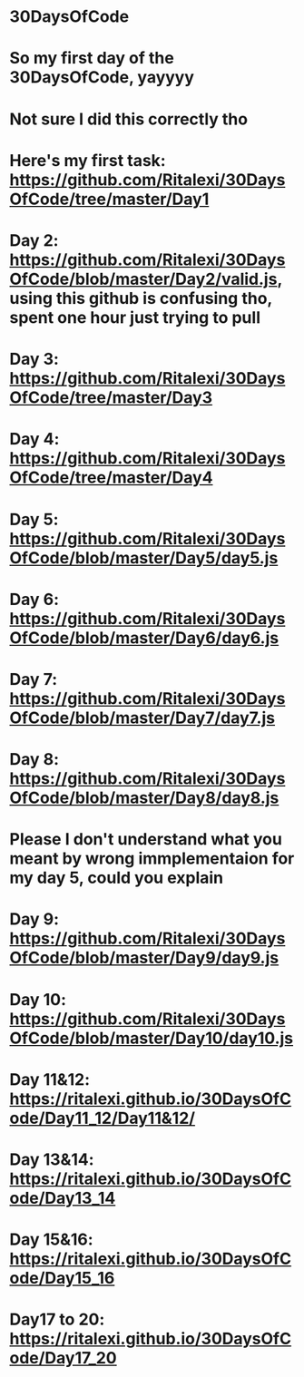 # 30DaysOfCode
# So my first day of the 30DaysOfCode, yayyyy
# Not sure I did this correctly tho
# Here's my first task: https://github.com/Ritalexi/30DaysOfCode/tree/master/Day1
# Day 2: https://github.com/Ritalexi/30DaysOfCode/blob/master/Day2/valid.js, using this github is confusing tho, spent one hour just trying to pull
# Day 3: https://github.com/Ritalexi/30DaysOfCode/tree/master/Day3
# Day 4: https://github.com/Ritalexi/30DaysOfCode/tree/master/Day4
# Day 5: https://github.com/Ritalexi/30DaysOfCode/blob/master/Day5/day5.js
# Day 6: https://github.com/Ritalexi/30DaysOfCode/blob/master/Day6/day6.js
# Day 7: https://github.com/Ritalexi/30DaysOfCode/blob/master/Day7/day7.js
# Day 8: https://github.com/Ritalexi/30DaysOfCode/blob/master/Day8/day8.js
# Please I don't understand what you meant by wrong immplementaion for my day 5, could you explain
# Day 9: https://github.com/Ritalexi/30DaysOfCode/blob/master/Day9/day9.js
# Day 10: https://github.com/Ritalexi/30DaysOfCode/blob/master/Day10/day10.js
# Day 11&12: https://ritalexi.github.io/30DaysOfCode/Day11_12/Day11&12/
# Day 13&14:  https://ritalexi.github.io/30DaysOfCode/Day13_14
# Day 15&16:  https://ritalexi.github.io/30DaysOfCode/Day15_16
# Day17 to 20: https://ritalexi.github.io/30DaysOfCode/Day17_20
